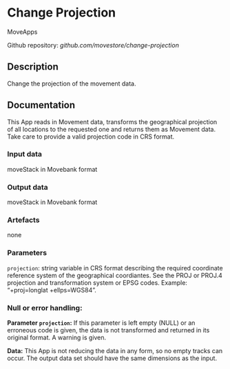 # Change Projection
MoveApps

Github repository: *github.com/movestore/change-projection*

## Description
Change the projection of the movement data. 

## Documentation

This App reads in Movement data, transforms the geographical projection of all locations to the requested one and returns them as Movement data. Take care to provide a valid projection code in CRS format.

### Input data
moveStack in Movebank format

### Output data
moveStack in Movebank format

### Artefacts
none

### Parameters 
`projection`: string variable in CRS format describing the required coordinate reference system of the geographical coordiantes. See the PROJ or PROJ.4 projection and transformation system or EPSG codes. Example: “+proj=longlat +ellps=WGS84”.

### Null or error handling:
**Parameter `projection`:** If this parameter is left empty (NULL) or an erroneous code is given, the data is not transformed and returned in its original format. A warning is given.

**Data:** This App is not reducing the data in any form, so no empty tracks can occur. The output data set should have the same dimensions as the input.

